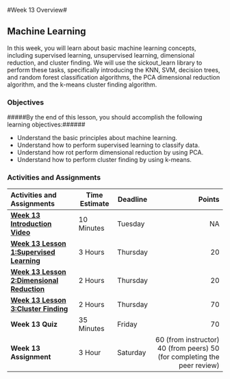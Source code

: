#Week 13 Overview#
## Machine Learning ##

In this week, you will learn about basic machine learning concepts, including supervised learning, unsupervised learning, dimensional reduction, and cluster finding. We will use the sickout_learn library to perform these tasks, specifically introducing the KNN, SVM, decision trees, and random forest classification algorithms, the PCA dimensional reduction algorithm, and the k-means cluster finding algorithm. 

### Objectives ###

#####By the end of this lesson, you should accomplish the following learning objectives:######

- Understand the basic principles about machine learning.
- Understand how to perform supervised learning to classify data.
- Understand how rot perform dimensional reduction by using PCA.
- Understand how to perform cluster finding by using k-means.

### Activities and Assignments ###

|Activities and Assignments | Time Estimate | Deadline | Points|
|:------| -----|-------|----------:|
|**[Week 13 Introduction Video](https://mediaspace.illinois.edu/media/Week+Thirteen.mp4/0_7wlk1w5v)**|10 Minutes|Tuesday|NA|
|**[Week 13 Lesson 1:Supervised Learning](https://github.com/UI-DataScience/info490-sp15/blob/master/Week13/lesson1.md)**| 3 Hours |Thursday| 20|
|**[Week 13 Lesson 2:Dimensional Reduction](https://github.com/UI-DataScience/info490-sp15/blob/master/Week13/lesson2.md)**| 2 Hours | Thursday | 20 |
|**[Week 13 Lesson 3:Cluster Finding](https://github.com/UI-DataScience/info490-sp15/blob/master/Week13/lesson3.md)**| 2 Hours | Thursday| 70 |
|**Week 13 Quiz**| 35 Minutes | Friday | 70|
|**Week 13 Assignment**| 3 Hour | Saturday | 60 (from instructor) 40 (from peers) 50 (for completing the peer review) | 
